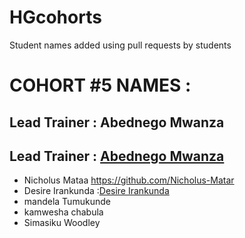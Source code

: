 # HGcohorts
Student names added using pull requests by students

# COHORT #5 NAMES :
## Lead Trainer : Abednego Mwanza
## Lead Trainer : [Abednego Mwanza](https://github.com/AbednegoTM)

- Nicholus Mataa https://github.com/Nicholus-Matar
- Desire Irankunda :[Desire Irankunda](https://github.com/Deewiliams)
- mandela Tumukunde
- kamwesha chabula
- Simasiku Woodley

